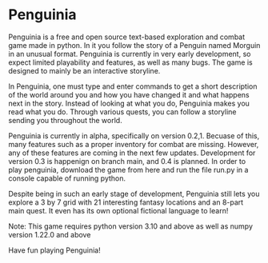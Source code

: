 # Penguinia

Penguinia is a free and open source text-based exploration and combat game made in python. In it you follow the story of a Penguin named Morguin in an unusual format. Penguinia is currently in very early development, so expect limited playability and features, as well as many bugs. The game is designed to mainly be an interactive storyline.

In Penguinia, one must type and enter commands to get a short description of the world around you and how you have changed it and what happens next in the story. Instead of looking at what you do, Penguinia makes you read what you do. Through various quests, you can follow a storyline sending you throughout the world.

Penguinia is currently in alpha, specifically on version 0.2,1. Becuase of this, many features such as a proper inventory for combat are missing. However,  any of these features are coming in the next few updates. Development for version 0.3 is happenign on  branch main, and 0.4 is planned. In order to play penguinia, download the game from here and run the file run.py in a console capable of running python.

Despite being in such an early stage of development, Penguinia still lets you explore a 3 by 7 grid with 21 interesting fantasy locations and an 8-part main quest. It even has its own optional fictional language to learn!

Note: This game requires python version 3.10 and above as well as numpy version 1.22.0 and above

Have fun playing Penguinia!
